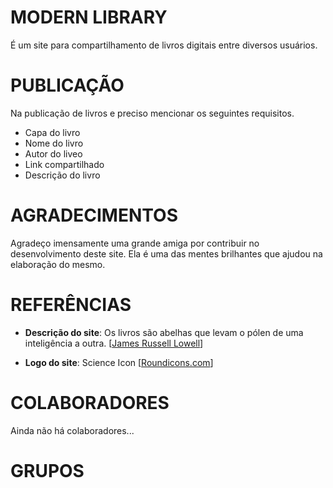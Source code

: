 <link href="https://pro.fontawesome.com/releases/v5.2.0/css/all.css" rel="stylesheet">

# MODERN LIBRARY

É um site para compartilhamento de livros digitais entre diversos usuários.

# PUBLICAÇÃO

Na publicação de livros e preciso mencionar os seguintes requisitos.

- Capa do livro
- Nome do livro
- Autor do liveo
- Link compartilhado 
- Descrição do livro

# AGRADECIMENTOS

Agradeço imensamente uma grande amiga por contribuir no desenvolvimento deste site.
Ela é uma das mentes brilhantes que ajudou na elaboração do mesmo.


# REFERÊNCIAS
- **Descrição do site**: Os livros são abelhas que levam o pólen de uma inteligência a outra. [[James Russell Lowell](https://pt.m.wikipedia.org/wiki/James_Russell_Lowell)]

- **Logo do site**: Science Icon [[Roundicons.com](http://www.roundicons.com/)]

# COLABORADORES

Ainda não há colaboradores...

# GRUPOS

[<i class="fab fa-3x fa-telegram" style='color: #0088CC'></i>](https://t.me/mega_library_oficial)
